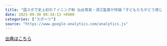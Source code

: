 ```yaml
---
title: "国スポで史上初の７イニング制 仙台育英・須江監督が持論「子どもたちがどう感じているか」選手の意見反映望む - Yahoo!ニュース"
date: 2025-09-30 08:34:13 +0900
categories: ["スポーツ"]
source: "https://www.google-analytics.com/analytics.js"
---
```


[出典はこちら](https://www.google-analytics.com/analytics.js)
